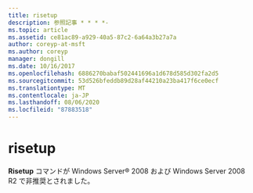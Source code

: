 ```yaml
---
title: risetup
description: 参照記事 * * * *-
ms.topic: article
ms.assetid: ce81ac89-a929-40a5-87c2-6a64a3b27a7a
author: coreyp-at-msft
ms.author: coreyp
manager: dongill
ms.date: 10/16/2017
ms.openlocfilehash: 6886270babaf502441696a1d678d585d302fa2d5
ms.sourcegitcommit: 53d526bfeddb89d28af44210a23ba417f6ce0ecf
ms.translationtype: MT
ms.contentlocale: ja-JP
ms.lasthandoff: 08/06/2020
ms.locfileid: "87883518"
---
```

# <a name="risetup"></a>risetup



**Risetup** コマンドが Windows Server® 2008 および Windows Server 2008 R2 で非推奨とされました。